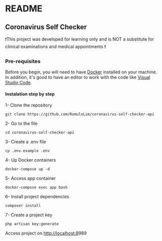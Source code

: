 # README

## Coronavirus Self Checker

❗This project was developed for learning only and is NOT a substitute for clinical examinations and medical appointments <mark style="color:orange;"></mark> ❗

### Pre-requisites

Before you begin, you will need to have [Docker](https://www.docker.com/) installed on your machine. In addition, it's good to have an editor to work with the code like [Visual Studio Code](https://code.visualstudio.com/).

#### Instalation step by step

1- Clone the repository

```
git clone https://github.com/RomuloLim/coronavirus-self-checker-api
```

2- Go to the file

```
cd coronavirus-self-checker-api
```

3- Create a .env file

```
cp .env.example .env
```

4- Up Docker containers

```
docker-compose up -d
```

5- Access app container

```
docker-compose exec app bash
```

6- Install project dependencies

```
composer install
```

7- Create a project key

```
php artisan key:generate
```

Access project on [http://localhost:8](http://localhost:8180)989
